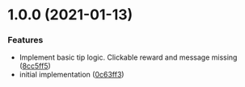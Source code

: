# 1.0.0 (2021-01-13)


### Features

* Implement basic tip logic. Clickable reward and message missing ([8cc5ff5](https://github.com/raidcraft/rctips/commit/8cc5ff5757dd294a27723c4d065ea7eaa63d2277))
* initial implementation ([0c63ff3](https://github.com/raidcraft/rctips/commit/0c63ff386a2f57f07f5862dbef6208312276a58c))
